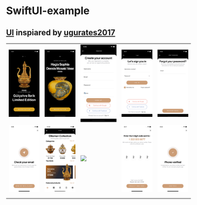 # SwiftUI-example

## [UI](https://www.behance.net/gallery/95200977/90Store-Elements-Ecommerce-FREE-UI-KIT-Pasabahce) inspiared by [ugurates2017](https://www.behance.net/ugurates2017)

|  |  |  |  |  |
|-|-|-|-|-|
| <img src="screenshots/1.png" width="%10"> | <img src="screenshots/2.png" width="%10"> | <img src="screenshots/4.png" width="%10"> | <img src="screenshots/5.png" width="%10"> | <img src="screenshots/6.png" width="%10"> |
| <img src="screenshots/7.png" width="%10"> | <img src="screenshots/8.png" width="%10"> | <img src="screenshots/9.png" width="%10"> | <img src="screenshots/10.png" width="%10"> | <img src="screenshots/11.png" width="%10"> |
|  |  |  |  |  |
|  |  |  |  |  |
